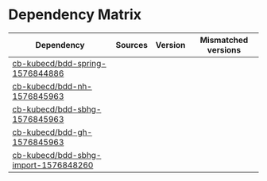# Dependency Matrix

Dependency | Sources | Version | Mismatched versions
---------- | ------- | ------- | -------------------
[cb-kubecd/bdd-spring-1576844886](https://github.com/cb-kubecd/bdd-spring-1576844886.git) |  | []() | 
[cb-kubecd/bdd-nh-1576845963](https://github.com/cb-kubecd/bdd-nh-1576845963.git) |  | []() | 
[cb-kubecd/bdd-sbhg-1576845963](https://github.com/cb-kubecd/bdd-sbhg-1576845963.git) |  | []() | 
[cb-kubecd/bdd-gh-1576845963](https://github.com/cb-kubecd/bdd-gh-1576845963.git) |  | []() | 
[cb-kubecd/bdd-sbhg-import-1576848260](https://github.com/cb-kubecd/bdd-sbhg-import-1576848260.git) |  | []() | 
